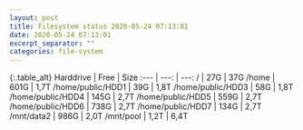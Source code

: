 ```yaml
---
layout: post
title: Filesystem status 2020-05-24 07:13:01
date: 2020-05-24 07:13:01
excerpt_separator: ""
categories: file-system
---
```

{:.table_alt}
Harddrive | Free | Size
:--- | ---: | ---:
/ | 27G | 37G
/home | 601G | 1,7T
/home/public/HDD1 | 39G | 1,8T
/home/public/HDD3 | 58G | 1,8T
/home/public/HDD4 | 145G | 2,7T
/home/public/HDD5 | 559G | 2,7T
/home/public/HDD6 | 738G | 2,7T
/home/public/HDD7 | 134G | 2,7T
/mnt/data2 | 986G | 2,0T
/mnt/pool | 1,2T | 6,4T
